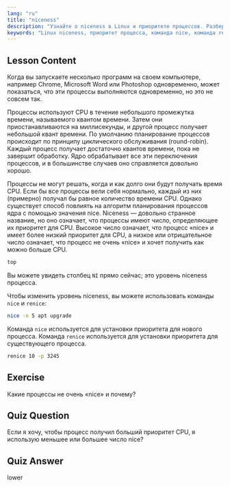 ```yaml
---
lang: "ru"
title: "niceness"
description: "Узнайте о niceness в Linux и приоритете процессов. Разберитесь с командами nice и renice для управления временем CPU для процессов. Улучшите производительность системы!"
keywords: "Linux niceness, приоритет процесса, команда nice, команда renice, учебник Linux, планирование CPU, Linux для начинающих, руководство по Linux"
---
```


## Lesson Content

Когда вы запускаете несколько программ на своем компьютере, например Chrome, Microsoft Word или Photoshop одновременно, может показаться, что эти процессы выполняются одновременно, но это не совсем так.

Процессы используют CPU в течение небольшого промежутка времени, называемого квантом времени. Затем они приостанавливаются на миллисекунды, и другой процесс получает небольшой квант времени. По умолчанию планирование процессов происходит по принципу циклического обслуживания (round-robin). Каждый процесс получает достаточно квантов времени, пока не завершит обработку. Ядро обрабатывает все эти переключения процессов, и в большинстве случаев оно справляется довольно хорошо.

Процессы не могут решать, когда и как долго они будут получать время CPU. Если бы все процессы вели себя нормально, каждый из них (примерно) получал бы равное количество времени CPU. Однако существует способ повлиять на алгоритм планирования процессов ядра с помощью значения nice. Niceness — довольно странное название, но оно означает, что процессы имеют число, определяющее их приоритет для CPU. Высокое число означает, что процесс «nice» и имеет более низкий приоритет для CPU, а низкое или отрицательное число означает, что процесс не очень «nice» и хочет получить как можно больше CPU.

```bash
top
```

Вы можете увидеть столбец `NI` прямо сейчас; это уровень niceness процесса.

Чтобы изменить уровень niceness, вы можете использовать команды `nice` и `renice`:

```bash
nice -n 5 apt upgrade
```

Команда `nice` используется для установки приоритета для нового процесса. Команда `renice` используется для установки приоритета для существующего процесса.

```bash
renice 10 -p 3245
```

## Exercise

Какие процессы не очень «nice» и почему?

## Quiz Question

Если я хочу, чтобы процесс получил больший приоритет CPU, я использую меньшее или большее число nice?

## Quiz Answer

lower
